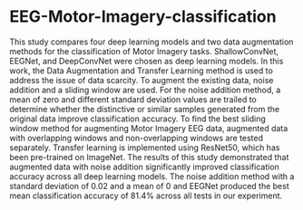 # EEG-Motor-Imagery-classification

This study compares four deep learning models and two data augmentation methods for the classification of Motor Imagery tasks. ShallowConvNet, EEGNet, and DeepConvNet were chosen as deep learning models. In this work, the Data Augmentation and Transfer Learning method is used to address the issue of data scarcity. To augment the existing data, noise addition and a sliding window are used. For the noise addition method, a mean of zero and different standard deviation values are trailed to determine whether the distinctive or similar samples generated from the original data improve classification accuracy. To find the best sliding window method for augmenting Motor Imagery EEG data, augmented data with overlapping windows and non-overlapping windows are tested separately. Transfer learning is implemented using ResNet50, which has been pre-trained on ImageNet. The results of this study demonstrated that augmented data with noise addition significantly improved classification accuracy across all deep learning models. The noise addition method with a standard deviation of 0.02 and a mean of 0 and EEGNet produced the best mean classification accuracy of 81.4% across all tests in our experiment. 
